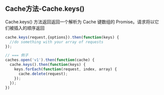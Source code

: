 
## Cache方法-Cache.keys()
Cache.keys() 方法返回返回一个解析为 Cache 键数组的 Promise。请求将以它们被插入的顺序返回

```js
cache.keys(request,{options}).then(function(keys) {
  //do something with your array of requests
});

// === 例子
caches.open('v1').then(function(cache) {
  cache.keys().then(function(keys) {
    keys.forEach(function(request, index, array) {
      cache.delete(request);
    });
  });
})
```